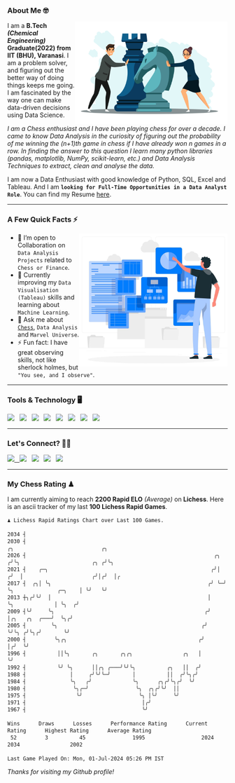 ### About Me 🤓
<img align="right" alt="Coding" width="350" src="https://github.com/Laxman-Lakhan/Laxman-Lakhan/blob/master/Assets/Chess_Vector.jpg">   

I am a **B.Tech** _**(Chemical Engineering)**_ **Graduate(2022) from IIT (BHU), Varanasi**. I am a problem solver, and figuring out the better way of doing things keeps me going. I am fascinated by the way one can make data-driven decisions using Data Science. 

_I am a Chess enthusiast and I have been playing chess for over a decade. I came to know Data Analysis in the curiosity of figuring out the probability of me winning the (n+1)th game in chess if I have already won n games in a row. In finding the answer to this question I learn many python libraries (pandas, matplotlib, NumPy, scikit-learn, etc.) and Data Analysis Techniques to extract, clean and analyse the data._

I am now a Data Enthusiast with good knowledge of Python, SQL, Excel and Tableau. And I am **`looking for Full-Time Opportunities in a Data Analyst Role`**. You can find my Resume
 [here](https://drive.google.com/file/d/1UIOoogRLj5eGQFQBkuvMmTISZVdl2Ok7/view?usp=sharing).


---

### A Few Quick Facts ⚡️
<img align="right" alt="Coding" width="340" src="https://github.com/Laxman-Lakhan/Laxman-Lakhan/blob/master/Assets/Data_Vector.jpg">   

- 🤝 I’m open to Collaboration on `Data Analysis Projects` related to `Chess or Finance`.
- 📖 Currently improving my `Data Visualisation (Tableau)` skills and learning about `Machine Learning`.
- 💬 Ask me about [`Chess`](https://lichess.org/@/YourKingIsInDanger), `Data Analysis` and `Marvel Universe`.
- ⚡️ Fun fact: I have great observing skills, not like sherlock holmes, but `"You see, and I observe"`.

---
### Tools & Technology 🖥

<img src="https://img.shields.io/badge/Python-white?logo=Python&logoColor=ColorName&style=ShieldStyle" /> &nbsp;
<img src="https://img.shields.io/badge/MySQL-white?logo=MySQL&logoColor=ColorName&style=ShieldStyle" /> &nbsp;
<img src="https://img.shields.io/badge/Tableau-white?logo=Tableau&logoColor=ColorName&style=ShieldStyle" /> &nbsp;
<img src="https://img.shields.io/badge/Excel-white?logo=Microsoft+Excel&logoColor=196F3D&style=ShieldStyle" /> &nbsp;
<img src="https://img.shields.io/badge/Jupyter-white?logo=Jupyter&logoColor=ColorName&style=ShieldStyle" /> &nbsp;
<img src="https://img.shields.io/badge/pandas-white?logo=Pandas&logoColor=000080&style=ShieldStyle" /> &nbsp;
<img src="https://img.shields.io/badge/numpy-white?logo=Numpy&logoColor=85C1E9&style=ShieldStyle" /> &nbsp;
<img src="https://img.shields.io/badge/scikit learn-white?logo=Scikit+Learn&logoColor=ColorName&style=ShieldStyle" /> &nbsp;



---

### Let's Connect? 🫳🏻

<a href="mailto:laxmansingh.lakhan@gmail.com"> <img src="https://img.icons8.com/fluent/48/000000/gmail.png" width="3.5%"/> &nbsp;
[<img src="https://img.icons8.com/color/48/000000/linkedin.png" width="3.5%"/>](https://www.linkedin.com/in/laxman-lakhan/)  &nbsp;
[<img src="https://img.icons8.com/fluent/48/000000/facebook-new.png" width="3.5%"/>](https://www.facebook.com/s.laxmanlakhan/)  &nbsp;
[<img src="https://img.icons8.com/fluent/48/000000/instagram-new.png" width="3.5%"/>](https://www.instagram.com/laxman.lakhan/)  &nbsp;
[<img src="https://img.icons8.com/color/48/000000/twitter.png" width="3.5%"/>](https://twitter.com/laxman__lakhan)  &nbsp;

 ---
  
### My Chess Rating ♟
  
I am currently aiming to reach **2200 Rapid ELO** *(Average)* on **Lichess**. Here is an ascii tracker of my last **100 Lichess Rapid Games**.

  ```
  ♟︎ 𝙻𝚒𝚌𝚑𝚎𝚜𝚜 Rapid 𝚁𝚊𝚝𝚒𝚗𝚐𝚜 𝙲𝚑𝚊𝚛𝚝 𝚘𝚟𝚎𝚛 𝙻𝚊𝚜𝚝 𝟷00 𝙶𝚊𝚖𝚎𝚜.
  
2034 ┤
2030 ┤                                                                 ╭╮                            ╭╮
2026 ┤                                                            ╭╮  ╭╯╰╮                       ╭╮ ╭╯╰╮
2021 ┤    ╭─╮                                                    ╭╯│ ╭╯  │                      ╭╯│╭╯  │╭
2017 ┤  ╭╮│ ╰╮                                                  ╭╯ ╰─╯   ╰╮              ╭─╮    │ ╰╯   ╰╯
2013 ┼╮╭╯╰╯  │                                                  │         ╰╮             │ ╰╮  ╭╯
2009 ┤╰╯     ╰╮                                                ╭╯          │╭╮   ╭╮  ╭───╯  ╰╮╭╯
2005 ┤        ╰╮                                              ╭╯           ╰╯╰╮ ╭╯╰╮╭╯       ╰╯
2000 ┤         ╰╮╭╮                                          ╭╯               │╭╯  ╰╯
1996 ┤          ││╰╮       ╭╮       ╭╮╭╮                ╭╮   │                ╰╯
1992 ┤          ╰╯ ╰╮      ││╭╮ ╭───╯╰╯╰╮          ╭╮   ││  ╭╯
1988 ┤              │     ╭╯╰╯╰─╯       │          ││  ╭╯╰╮╭╯
1984 ┤              ╰╮   ╭╯             ╰╮      ╭╮╭╯╰╮╭╯  ╰╯
1980 ┤               ╰╮╭─╯               ╰╮  ╭╮╭╯╰╯  ││
1975 ┤                ╰╯                  ╰╮ │╰╯     ╰╯
1971 ┤                                     │╭╯
1967 ┤                                     ╰╯ 

Wins      Draws      Losses      Performance Rating      Current Rating      Highest Rating      Average Rating
   52         3          45               1995                  2024                2034                2002     

Last Game Played On: Mon, 01-Jul-2024 05:26 PM IST
  ```
  
  
*Thanks for visiting my Github profile!*
